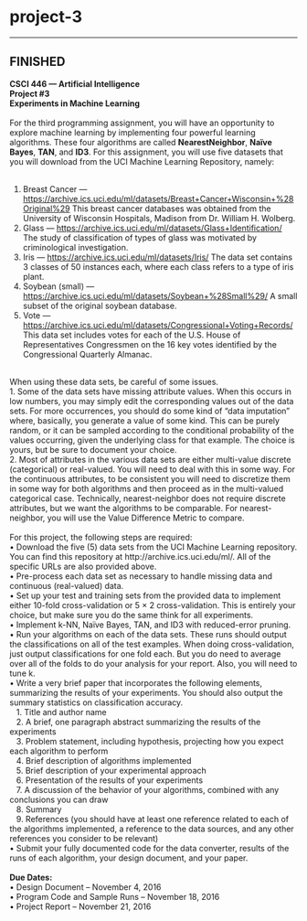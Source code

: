 # project-3
-------------------------
FINISHED
-------------------------
<b>CSCI 446 — Artificial Intelligence<br>
Project #3<br>
Experiments in Machine Learning</b><br>
<br>
For the third programming assignment, you will have an opportunity to explore machine learning by
implementing four powerful learning algorithms. These four algorithms are called <b>NearestNeighbor</b>,
<b>Naïve Bayes</b>, <b>TAN</b>, and <b>ID3</b>. For this assignment, you will use five datasets that you will download from
the UCI Machine Learning Repository, namely:<br>
<br>
1. Breast Cancer — https://archive.ics.uci.edu/ml/datasets/Breast+Cancer+Wisconsin+%28Original%29
This breast cancer databases was obtained from the University of Wisconsin Hospitals, Madison from
Dr. William H. Wolberg.<br>
2. Glass — https://archive.ics.uci.edu/ml/datasets/Glass+Identification/
The study of classification of types of glass was motivated by criminological investigation.<br>
3. Iris — https://archive.ics.uci.edu/ml/datasets/Iris/
The data set contains 3 classes of 50 instances each, where each class refers to a type of iris plant.<br>
4. Soybean (small) — https://archive.ics.uci.edu/ml/datasets/Soybean+%28Small%29/
A small subset of the original soybean database.<br>
5. Vote — https://archive.ics.uci.edu/ml/datasets/Congressional+Voting+Records/
This data set includes votes for each of the U.S. House of Representatives Congressmen on the 16 key
votes identified by the Congressional Quarterly Almanac.<br>
<br>
When using these data sets, be careful of some issues.<br>
1. Some of the data sets have missing attribute values. When this occurs in low numbers, you may simply
edit the corresponding values out of the data sets. For more occurrences, you should do some kind of
“data imputation” where, basically, you generate a value of some kind. This can be purely random, or
it can be sampled according to the conditional probability of the values occurring, given the underlying
class for that example. The choice is yours, but be sure to document your choice.<br>
2. Most of attributes in the various data sets are either multi-value discrete (categorical) or real-valued.
You will need to deal with this in some way. For the continuous attributes, to be consistent you will need
to discretize them in some way for both algorithms and then proceed as in the multi-valued categorical
case. Technically, nearest-neighbor does not require discrete attributes, but we want the algorithms to
be comparable. For nearest-neighbor, you will use the Value Difference Metric to compare.<br>
<br>
For this project, the following steps are required:<br>
• Download the five (5) data sets from the UCI Machine Learning repository. You can find this repository
at http://archive.ics.uci.edu/ml/. All of the specific URLs are also provided above.<br>
• Pre-process each data set as necessary to handle missing data and continuous (real-valued) data.<br>
• Set up your test and training sets from the provided data to implement either 10-fold cross-validation
or 5 × 2 cross-validation. This is entirely your choice, but make sure you do the same think for all
experiments.<br>
• Implement k-NN, Naïve Bayes, TAN, and ID3 with reduced-error pruning.<br>
• Run your algorithms on each of the data sets. These runs should output the classifications on all of
the test examples. When doing cross-validation, just output classifications for one fold each. But you
do need to average over all of the folds to do your analysis for your report. Also, you will need to tune
k.<br>
• Write a very brief paper that incorporates the following elements, summarizing the results of your
experiments. You should also output the summary statistics on classification accuracy.<br>
&nbsp;&nbsp;&nbsp;1. Title and author name<br>
&nbsp;&nbsp;&nbsp;2. A brief, one paragraph abstract summarizing the results of the experiments<br>
&nbsp;&nbsp;&nbsp;3. Problem statement, including hypothesis, projecting how you expect each algorithm to perform<br>
&nbsp;&nbsp;&nbsp;4. Brief description of algorithms implemented<br>
&nbsp;&nbsp;&nbsp;5. Brief description of your experimental approach<br>
&nbsp;&nbsp;&nbsp;6. Presentation of the results of your experiments<br>
&nbsp;&nbsp;&nbsp;7. A discussion of the behavior of your algorithms, combined with any conclusions you can draw<br>
&nbsp;&nbsp;&nbsp;8. Summary<br>
&nbsp;&nbsp;&nbsp;9. References (you should have at least one reference related to each of the algorithms implemented,
a reference to the data sources, and any other references you consider to be relevant)<br>
• Submit your fully documented code for the data converter, results of the runs of each algorithm, your
design document, and your paper.<br>
<br>
<b>Due Dates:</b><br>
• Design Document – November 4, 2016<br>
• Program Code and Sample Runs – November 18, 2016<br>
• Project Report – November 21, 2016<br>
